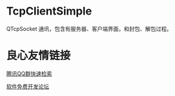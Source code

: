 # TcpClientSimple
QTcpSocket  通讯，包含有服务器、客户端界面，和封包、解包过程。

 # 良心友情链接

[腾讯QQ群快速检索](http://u.720life.cn/s/8cf73f7c)

[软件免费开发论坛](http://u.720life.cn/s/bbb01dc0)